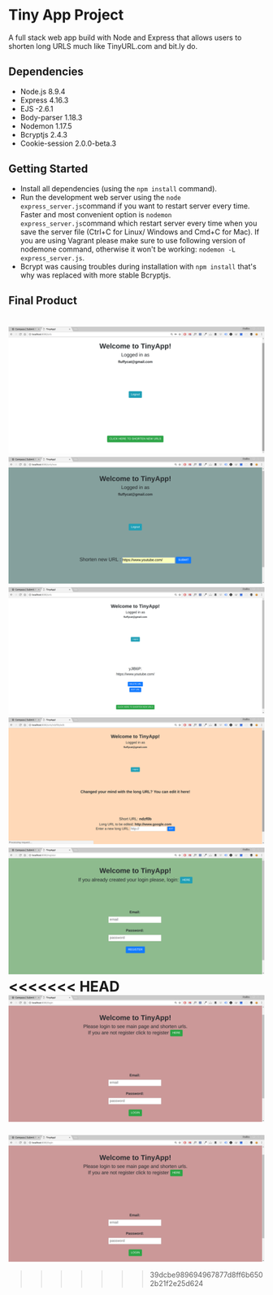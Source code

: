 # Tiny App Project

A full stack web app build with Node and Express that allows users to shorten long URLS much like TinyURL.com and bit.ly do.


## Dependencies

- Node.js 8.9.4
- Express 4.16.3
- EJS -2.6.1
- Body-parser 1.18.3
- Nodemon 1.17.5
- Bcryptjs 2.4.3 
- Cookie-session 2.0.0-beta.3


## Getting Started

- Install all dependencies (using the `npm install` command).
- Run the development web server using the `node express_server.js`command if you want to restart server every time. Faster and most convenient option is `nodemon express_server.js`command which restart server every time when you save the server file (Ctrl+C for Linux/ Windows and Cmd+C for Mac). If you are using Vagrant please make sure to use following version of nodemone command, otherwise it won't be working: `nodemon -L express_server.js`.
- Bcrypt was causing troubles during installation with `npm install` that's why was replaced with more stable Bcryptjs.

## Final Product

!['/urls - the main page'](https://github.com/PaulinaCoding/TinyApp/blob/master/docs/main-page.png)
!['New page shortening urls'](https://github.com/PaulinaCoding/TinyApp/blob/master/docs/new-url-page.png) 
!['Main page with added new url'](https://github.com/PaulinaCoding/TinyApp/blob/master/docs/main-page-with%20added-newurl.png)
!['Edit url page'](https://github.com/PaulinaCoding/TinyApp/blob/master/docs/editurl-page.png) 
!['Registration page'](https://github.com/PaulinaCoding/TinyApp/blob/master/docs/register-page.png) 
<<<<<<< HEAD
!['Login page'](https://github.com/PaulinaCoding/TinyApp/blob/master/docs/login-page.png) 
=======
!['Login page'](https://github.com/PaulinaCoding/TinyApp/blob/master/docs/login-page.png) 
>>>>>>> 39dcbe989694967877d8ff6b6502b21f2e25d624
